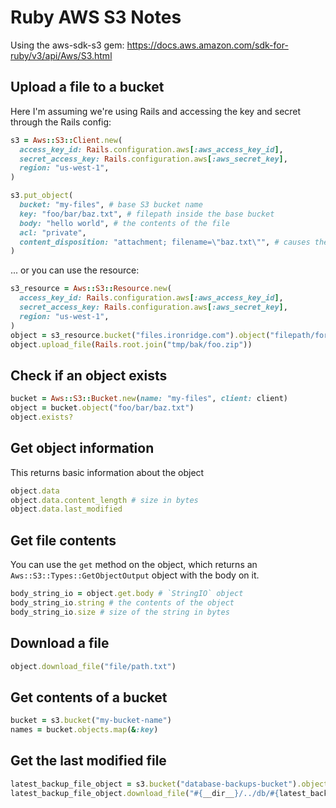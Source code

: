# Ruby AWS S3 Notes

Using the aws-sdk-s3 gem: https://docs.aws.amazon.com/sdk-for-ruby/v3/api/Aws/S3.html

## Upload a file to a bucket

Here I'm assuming we're using Rails and accessing the key and secret through the Rails config:

```ruby
s3 = Aws::S3::Client.new(
  access_key_id: Rails.configuration.aws[:aws_access_key_id],
  secret_access_key: Rails.configuration.aws[:aws_secret_key],
  region: "us-west-1",
)

s3.put_object(
  bucket: "my-files", # base S3 bucket name
  key: "foo/bar/baz.txt", # filepath inside the base bucket
  body: "hello world", # the contents of the file
  acl: "private",
  content_disposition: "attachment; filename=\"baz.txt\"", # causes the file to download rather than open in the browser
)
```

... or you can use the resource:

```ruby
s3_resource = Aws::S3::Resource.new(
  access_key_id: Rails.configuration.aws[:aws_access_key_id],
  secret_access_key: Rails.configuration.aws[:aws_secret_key],
  region: "us-west-1",
)
object = s3_resource.bucket("files.ironridge.com").object("filepath/for/file/foo.zip")
object.upload_file(Rails.root.join("tmp/bak/foo.zip"))
```

## Check if an object exists

```ruby
bucket = Aws::S3::Bucket.new(name: "my-files", client: client)
object = bucket.object("foo/bar/baz.txt")
object.exists?
```

## Get object information

This returns basic information about the object

```ruby
object.data
object.data.content_length # size in bytes
object.data.last_modified
```

## Get file contents

You can use the `get` method on the object, which returns an `Aws::S3::Types::GetObjectOutput` object with the body on it.

```ruby
body_string_io = object.get.body # `StringIO` object
body_string_io.string # the contents of the object
body_string_io.size # size of the string in bytes
```

## Download a file

```ruby
object.download_file("file/path.txt")
```

## Get contents of a bucket

```ruby
bucket = s3.bucket("my-bucket-name")
names = bucket.objects.map(&:key)
```

## Get the last modified file

```ruby
latest_backup_file_object = s3.bucket("database-backups-bucket").objects.max_by(&:last_modified)
latest_backup_file_object.download_file("#{__dir__}/../db/#{latest_backup_file_object.key}")
```
